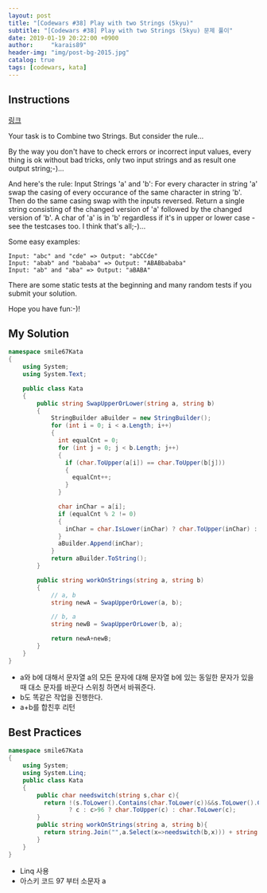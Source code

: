 ```yaml
---
layout: post
title: "[Codewars #38] Play with two Strings (5kyu)"
subtitle: "[Codewars #38] Play with two Strings (5kyu) 문제 풀이"
date: 2019-01-19 20:22:00 +0900
author:     "karais89"
header-img: "img/post-bg-2015.jpg"
catalog: true
tags: [codewars, kata]
---
```


## Instructions

[링크](https://www.codewars.com/kata/56c30ad8585d9ab99b000c54/train/csharp)

Your task is to Combine two Strings. But consider the rule...

By the way you don't have to check errors or incorrect input values, every thing is ok without bad tricks, only two input strings and as result one output string;-)...

And here's the rule:
Input Strings 'a' and 'b': For every character in string 'a' swap the casing of every occurance of the same character in string 'b'. Then do the same casing swap with the inputs reversed. Return a single string consisting of the changed version of 'a' followed by the changed version of 'b'. A char of 'a' is in 'b' regardless if it's in upper or lower case - see the testcases too.
I think that's all;-)...

Some easy examples:

```
Input: "abc" and "cde" => Output: "abCCde"
Input: "abab" and "bababa" => Output: "ABABbababa"
Input: "ab" and "aba" => Output: "aBABA"
```

There are some static tests at the beginning and many random tests if you submit your solution.

Hope you have fun:-)!

## My Solution

```csharp
namespace smile67Kata
{
    using System;
    using System.Text;

    public class Kata
    {
        public string SwapUpperOrLower(string a, string b)
        {
            StringBuilder aBuilder = new StringBuilder();
            for (int i = 0; i < a.Length; i++)
            {
              int equalCnt = 0;
              for (int j = 0; j < b.Length; j++)
              {
                if (char.ToUpper(a[i]) == char.ToUpper(b[j]))
                {
                  equalCnt++;
                }
              }

              char inChar = a[i];
              if (equalCnt % 2 != 0)
              {
                inChar = char.IsLower(inChar) ? char.ToUpper(inChar) : char.ToLower(inChar);
              }
              aBuilder.Append(inChar);
            }
            return aBuilder.ToString();
        }

        public string workOnStrings(string a, string b)
        {
            // a, b
            string newA = SwapUpperOrLower(a, b);

            // b, a
            string newB = SwapUpperOrLower(b, a);

            return newA+newB;
        }
    }
}
```

- a와 b에 대해서 문자열 a의 모든 문자에 대해 문자열 b에 있는 동일한 문자가 있을때 대소 문자를 바꾼다 스위칭 하면서 바꿔준다.
- b도 똑같은 작업을 진행한다.
- a+b를 합친후 리턴

## Best Practices

```csharp
namespace smile67Kata
{
    using System;
    using System.Linq;
    public class Kata
    {
        public char needswitch(string s,char c){
          return !(s.ToLower().Contains(char.ToLower(c))&&s.ToLower().Count(y=>y==char.ToLower(c))%2==1)
                 ? c : c>96 ? char.ToUpper(c) : char.ToLower(c);
        }
        public string workOnStrings(string a, string b){
          return string.Join("",a.Select(x=>needswitch(b,x))) + string.Join("",b.Select(x=>needswitch(a,x)));
        }
    }
}
```

- Linq 사용
- 아스키 코드 97 부터 소문자 a
